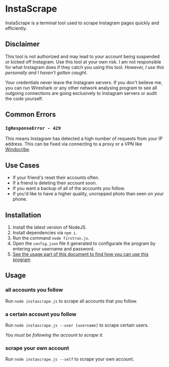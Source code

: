 # InstaScrape
InstaScrape is a terminal tool used to scrape Instagram pages quickly and efficiently.

## Disclaimer
This tool is not authorized and may lead to your account being suspended or kicked off
Instagram. Use this tool at your own risk. I am not responsible for what Instagram does
if they catch you using this tool. *However, I use this personally and I haven't gotten caught.*

Your credentials never leave the Instagram servers. If you don't believe me, you can run Wireshark 
or any other network analysing program to see all outgoing connections are going exclusively to 
Instagram servers or audit the code yourself.

## Common Errors
### ``IgResponseError - 429``
This means Instagram has detected a high number of requests from your IP address. This can be fixed
via connecting to a proxy or a VPN like [Windscribe](https://windscribe.com).

## Use Cases
- If your friend's reset their accounts often.
- If a friend is deleting their account soon.
- If you want a backup of all of the accounts you follow.
- If you'd like to have a higher quality, uncropped photo than seen on your phone.

## Installation
1. Install the latest version of NodeJS.
2. Install dependencies via ``npm i``.
3. Run the command ``node firstrun.js``.
4. Open the ``config.json`` file it generated to configurate the program by entering your username and password.
5. [See the usage part of this document to find how you can use this program](https://github.com/n0rmancodes/instascrape#usage)

## Usage
### all accounts you follow
Run ``node instascrape.js`` to scrape all accounts that you follow.
### a certain account you follow
Run ``node instascrape.js --user [username]`` to scrape certain users.

*You must be following the account to scrape it.*

### scrape your own account
Run ``node instascrape.js --self`` to scrape your own account.